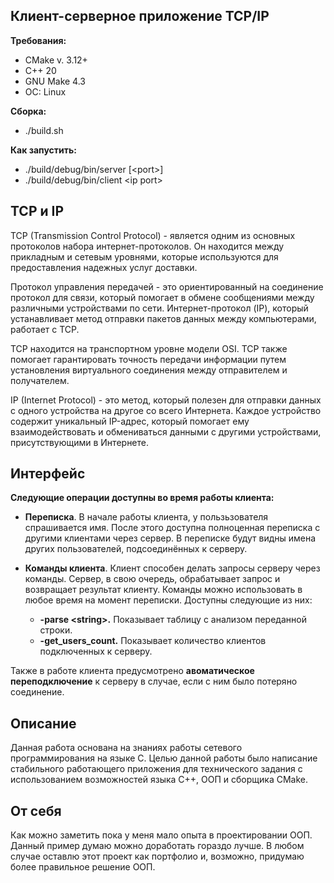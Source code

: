 <h2>Клиент-серверное приложение TCP/IP</h2>


__Требования:__
- CMake v. 3.12+
- C++ 20
- GNU Make 4.3
- ОС: Linux

__Сборка:__
- ./build.sh

__Как запустить:__
- ./build/debug/bin/server [<port\>]
- ./build/debug/bin/client <ip port\>


<h2>TCP и IP</h2>

TCP (Transmission Control Protocol) - является одним из основных протоколов набора интернет-протоколов. Он находится между прикладным и сетевым уровнями, которые используются для предоставления надежных услуг доставки.

Протокол управления передачей - это ориентированный на соединение протокол для связи, который помогает в обмене сообщениями между различными устройствами по сети. Интернет-протокол (IP), который устанавливает метод отправки пакетов данных между компьютерами, работает с TCP.

TCP находится на транспортном уровне модели OSI. TCP также помогает гарантировать точность передачи информации путем установления виртуального соединения между отправителем и получателем.

IP (Internet Protocol) - это метод, который полезен для отправки данных с одного устройства на другое со всего Интернета. Каждое устройство содержит уникальный IP-адрес, который помогает ему взаимодействовать и обмениваться данными с другими устройствами, присутствующими в Интернете.


<h2>Интерфейс</h2>

__Следующие операции доступны во время работы клиента:__

- __Переписка__. В начале работы клиента, у пользьзователя спрашивается имя. После этого доступна полноценная переписка с другими клиентами через сервер. В переписке будут видны имена других пользователей, подсоединённых к серверу.

- __Команды клиента__. Клиент способен делать запросы серверу через команды. Сервер, в свою очередь, обрабатывает запрос и возвращает результат клиенту. Команды можно использовать в любое время на момент переписки. Доступны следующие из них:
  - __-parse <string\>.__ Показывает таблицу с анализом переданной строки.
  - __-get_users_count.__ Показывает количество клиентов подключенных к серверу.

Также в работе клиента предусмотрено __авоматическое переподключение__ к серверу в случае, если с ним было потеряно соединение.
  
<h2>Описание</h2>
Данная работа основана на знаниях работы сетевого программирования на языке C. Целью данной работы было написание стабильного работающего приложения для технического задания с использованием возможностей языка C++, ООП и сборщика CMake.

<h2>От себя</h2>
Как можно заметить пока у меня мало опыта в проектировании ООП. Данный пример думаю можно доработать гораздо лучше. В любом случае оставлю этот проект как портфолио и, возможно, придумаю более правильное решение ООП.